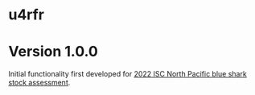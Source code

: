 # u4rfr

# Version 1.0.0

Initial functionality first developed for [2022 ISC North Pacific blue shark stock assessment](https://github.com/N-DucharmeBarth-NOAA/2022_BSH).
